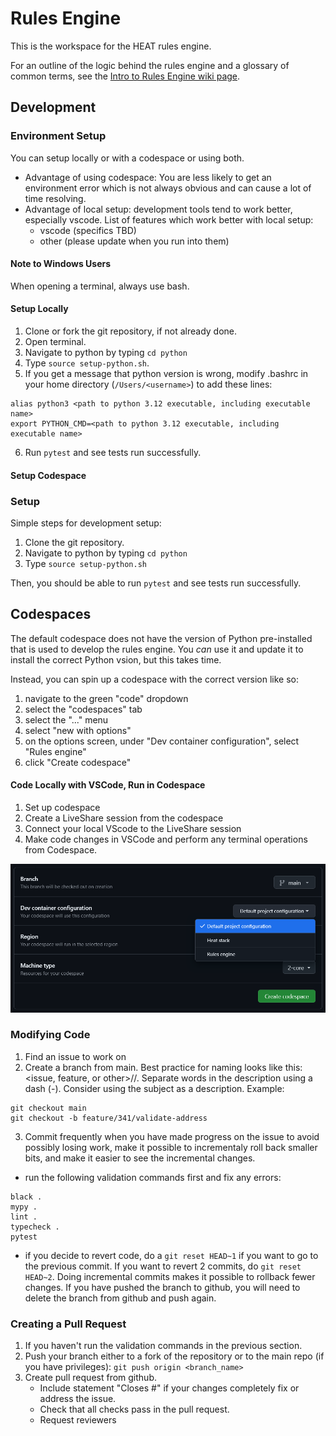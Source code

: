 # Rules Engine
This is the workspace for the HEAT rules engine. 

For an outline of the logic behind the rules engine and a glossary of common terms, see the [Intro to Rules Engine wiki page](https://github.com/codeforboston/home-energy-analysis-tool/wiki/Intro-to-Rules-Engine).

## Development

### Environment Setup
You can setup locally or with a codespace or using both. 
- Advantage of using codespace: You are less likely to get an environment error which is not always obvious and can cause a lot of time resolving.
- Advantage of local setup: development tools tend to work better, especially vscode.  List of 
features which work better with local setup:
  - vscode (specifics TBD)
  - other (please update when you run into them)

#### Note to Windows Users
When opening a terminal, always use bash.

#### Setup Locally
1. Clone or fork the git repository, if not already done.
2. Open terminal.
3. Navigate to python by typing `cd python`
4. Type `source setup-python.sh`. 
5. If you get a message that python version is wrong, modify .bashrc in your home directory (`/Users/<username>`) to add these lines:
```
alias python3 <path to python 3.12 executable, including executable name>
export PYTHON_CMD=<path to python 3.12 executable, including executable name>
```
6. Run `pytest` and see tests run successfully.

#### Setup Codespace

### Setup
Simple steps for development setup:

1. Clone the git repository.
2. Navigate to python by typing `cd python`
3. Type `source setup-python.sh`

Then, you should be able to run `pytest` and see tests run successfully.


## Codespaces
The default codespace does not have the version of Python pre-installed that is used to develop the rules engine.  You _can_ use it and update it to install the correct Python vsion, but this takes time.  

Instead, you can spin up a codespace with the correct version like so:

1. navigate to the green "code" dropdown
2. select the "codespaces" tab
3. select the "..." menu
4. select "new with options"
5. on the options screen, under "Dev container configuration", select "Rules engine"
6. click "Create codespace"

#### Code Locally with VSCode, Run in Codespace
1. Set up codespace
2. Create a LiveShare session from the codespace
3. Connect your local VScode to the LiveShare session
4. Make code changes in VSCode and perform any terminal operations from Codespace.

![codespaces screenshot](docs/codespaces.png)

### Modifying Code
1. Find an issue to work on
2. Create a branch from main.  Best practice for naming looks like this: <issue, feature, or other>/<issue number>/<description>.  Separate words in the description using a dash (-).  Consider using the subject as a description.  Example:
```
git checkout main
git checkout -b feature/341/validate-address
```
3. Commit frequently when you have made progress on the issue to avoid possibly losing work, make it possible to incrementaly roll back smaller bits, and make it easier to see the incremental changes.  
- run the following validation commands first and fix any errors:
```
black .
mypy .
lint .
typecheck .
pytest
```
- if you decide to revert code, do a `git reset HEAD~1` if you want to go to the previous commit.  If you want to revert 2 commits, do `git reset HEAD~2`.  Doing incremental commits makes it possible to rollback fewer changes.  If you have pushed the branch to github, you will need to delete the branch from github and push again.

### Creating a Pull Request
1. If you haven't run the validation commands in the previous section.
2. Push your branch either to a fork of the repository or to the main repo (if you have privileges): `git push origin <branch_name>`
3. Create pull request from github.  
   - Include statement "Closes #<issue number>" if your changes completely fix or address the issue.
   - Check that all checks pass in the pull request.
   - Request reviewers

